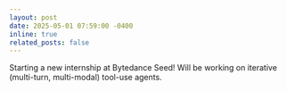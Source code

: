 ```yaml
---
layout: post
date: 2025-05-01 07:59:00 -0400
inline: true
related_posts: false
---
```


Starting a new internship at Bytedance Seed! Will be working on iterative (multi-turn, multi-modal) tool-use agents.